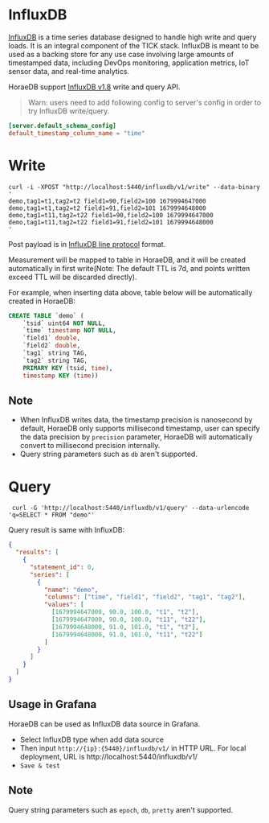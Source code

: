 # InfluxDB

[InfluxDB](https://www.influxdata.com/products/influxdb-overview/) is a time series database designed to handle high write and query loads. It is an integral component of the TICK stack. InfluxDB is meant to be used as a backing store for any use case involving large amounts of timestamped data, including DevOps monitoring, application metrics, IoT sensor data, and real-time analytics.

HoraeDB support [InfluxDB v1.8](https://docs.influxdata.com/influxdb/v1.8/tools/api/#influxdb-1x-http-endpoints) write and query API.

> Warn: users need to add following config to server's config in order to try InfluxDB write/query.

```toml
[server.default_schema_config]
default_timestamp_column_name = "time"
```

# Write

```shell
curl -i -XPOST "http://localhost:5440/influxdb/v1/write" --data-binary '
demo,tag1=t1,tag2=t2 field1=90,field2=100 1679994647000
demo,tag1=t1,tag2=t2 field1=91,field2=101 1679994648000
demo,tag1=t11,tag2=t22 field1=90,field2=100 1679994647000
demo,tag1=t11,tag2=t22 field1=91,field2=101 1679994648000
'
```

Post payload is in [InfluxDB line protocol](https://docs.influxdata.com/influxdb/v1.8/write_protocols/line_protocol_reference/) format.

Measurement will be mapped to table in HoraeDB, and it will be created automatically in first write(Note: The default TTL is 7d, and points written exceed TTL will be discarded directly).

For example, when inserting data above, table below will be automatically created in HoraeDB:

```sql
CREATE TABLE `demo` (
    `tsid` uint64 NOT NULL,
    `time` timestamp NOT NULL,
    `field1` double,
    `field2` double,
    `tag1` string TAG,
    `tag2` string TAG,
    PRIMARY KEY (tsid, time),
    timestamp KEY (time))
```

## Note

- When InfluxDB writes data, the timestamp precision is nanosecond by default, HoraeDB only supports millisecond timestamp, user can specify the data precision by `precision` parameter, HoraeDB will automatically convert to millisecond precision internally.
- Query string parameters such as `db` aren't supported.

# Query

```shell
 curl -G 'http://localhost:5440/influxdb/v1/query' --data-urlencode 'q=SELECT * FROM "demo"'
```

Query result is same with InfluxDB:

```json
{
  "results": [
    {
      "statement_id": 0,
      "series": [
        {
          "name": "demo",
          "columns": ["time", "field1", "field2", "tag1", "tag2"],
          "values": [
            [1679994647000, 90.0, 100.0, "t1", "t2"],
            [1679994647000, 90.0, 100.0, "t11", "t22"],
            [1679994648000, 91.0, 101.0, "t1", "t2"],
            [1679994648000, 91.0, 101.0, "t11", "t22"]
          ]
        }
      ]
    }
  ]
}
```

## Usage in Grafana

HoraeDB can be used as InfluxDB data source in Grafana.

- Select InfluxDB type when add data source
- Then input `http://{ip}:{5440}/influxdb/v1/` in HTTP URL. For local deployment, URL is http://localhost:5440/influxdb/v1/
- `Save & test`

## Note

Query string parameters such as `epoch`, `db`, `pretty` aren't supported.
